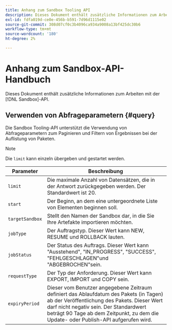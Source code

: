 ```yaml
---
title: Anhang zum Sandbox Tooling API
description: Dieses Dokument enthält zusätzliche Informationen zum Arbeiten mit der Sandbox Tooling-API.
exl-id: fdfa019d-ce0e-456b-b591-7d96d1115e02
source-git-commit: 308d07cf0c3b4096ca934a9008a13bf425dc30b6
workflow-type: tm+mt
source-wordcount: '180'
ht-degree: 2%

---
```


# Anhang zum Sandbox-API-Handbuch

Dieses Dokument enthält zusätzliche Informationen zum Arbeiten mit der [!DNL Sandbox]-API.

## Verwenden von Abfrageparametern {#query}

Die Sandbox Tooling-API unterstützt die Verwendung von Abfrageparametern zum Paginieren und Filtern von Ergebnissen bei der Auflistung von Paketen.

>[!NOTE]
>
>Die `limit` kann einzeln übergeben und gestartet werden.

| Parameter | Beschreibung |
| --- | --- |
| `limit` | Die maximale Anzahl von Datensätzen, die in der Antwort zurückgegeben werden. Der Standardwert ist 20. |
| `start` | Der Beginn, an dem eine untergeordnete Liste von Elementen beginnen soll. |
| `targetSandbox` | Stellt den Namen der Sandbox dar, in die Sie Ihre Artefakte importieren möchten. |
| `jobType` | Der Auftragstyp. Dieser Wert kann NEW, RESUME und ROLLBACK lauten. |
| `jobStatus` | Der Status des Auftrags. Dieser Wert kann &quot;Ausstehend&quot;, &quot;IN_PROGRESS&quot;, &quot;SUCCESS&quot;, &quot;FEHLGESCHLAGEN&quot;und &quot;ABGEBROCHEN&quot;sein. |
| `requestType` | Der Typ der Anforderung. Dieser Wert kann EXPORT, IMPORT und COPY sein. |
| `expiryPeriod ` | Dieser vom Benutzer angegebene Zeitraum definiert das Ablaufdatum des Pakets (in Tagen) ab der Veröffentlichung des Pakets. Dieser Wert darf nicht negativ sein. Der Standardwert beträgt 90 Tage ab dem Zeitpunkt, zu dem die Update- oder Publish-API aufgerufen wird. |
